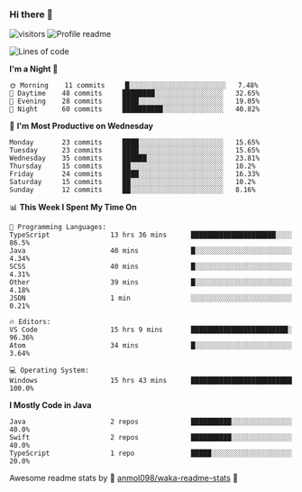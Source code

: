 ### Hi there 👋  
![visitors](https://visitor-badge.laobi.icu/badge?page_id=leverglowh) ![Profile readme](https://github.com/leverglowh/leverglowh/workflows/Profile%20readme/badge.svg?branch=master)

<!--START_SECTION:waka-->
![Lines of code](https://img.shields.io/badge/From%20Hello%20World%20I%27ve%20Written-748172%20lines%20of%20code-blue)

**I'm a Night 🦉** 

```text
🌞 Morning    11 commits     █░░░░░░░░░░░░░░░░░░░░░░░░   7.48% 
🌆 Daytime    48 commits     ████████░░░░░░░░░░░░░░░░░   32.65% 
🌃 Evening    28 commits     ████░░░░░░░░░░░░░░░░░░░░░   19.05% 
🌙 Night      60 commits     ██████████░░░░░░░░░░░░░░░   40.82%

```
📅 **I'm Most Productive on Wednesday** 

```text
Monday       23 commits     ████░░░░░░░░░░░░░░░░░░░░░   15.65% 
Tuesday      23 commits     ████░░░░░░░░░░░░░░░░░░░░░   15.65% 
Wednesday    35 commits     ██████░░░░░░░░░░░░░░░░░░░   23.81% 
Thursday     15 commits     ██░░░░░░░░░░░░░░░░░░░░░░░   10.2% 
Friday       24 commits     ████░░░░░░░░░░░░░░░░░░░░░   16.33% 
Saturday     15 commits     ██░░░░░░░░░░░░░░░░░░░░░░░   10.2% 
Sunday       12 commits     ██░░░░░░░░░░░░░░░░░░░░░░░   8.16%

```


📊 **This Week I Spent My Time On** 

```text
💬 Programming Languages: 
TypeScript               13 hrs 36 mins      █████████████████████░░░░   86.5% 
Java                     40 mins             █░░░░░░░░░░░░░░░░░░░░░░░░   4.34% 
SCSS                     40 mins             █░░░░░░░░░░░░░░░░░░░░░░░░   4.31% 
Other                    39 mins             █░░░░░░░░░░░░░░░░░░░░░░░░   4.18% 
JSON                     1 min               ░░░░░░░░░░░░░░░░░░░░░░░░░   0.21%

🔥 Editors: 
VS Code                  15 hrs 9 mins       ████████████████████████░   96.36% 
Atom                     34 mins             █░░░░░░░░░░░░░░░░░░░░░░░░   3.64%

💻 Operating System: 
Windows                  15 hrs 43 mins      █████████████████████████   100.0%

```

**I Mostly Code in Java** 

```text
Java                     2 repos             ██████████░░░░░░░░░░░░░░░   40.0% 
Swift                    2 repos             ██████████░░░░░░░░░░░░░░░   40.0% 
TypeScript               1 repo              █████░░░░░░░░░░░░░░░░░░░░   20.0%

```



<!--END_SECTION:waka-->


Awesome readme stats by :star2: [anmol098/waka-readme-stats](https://github.com/anmol098/waka-readme-stats) :star2:
